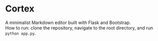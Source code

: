 # Cortex

A minimalist Markdown editor built with Flask and Bootstrap.  
How to run: clone the repository, navigate to the root directory, and run `python app.py`.  